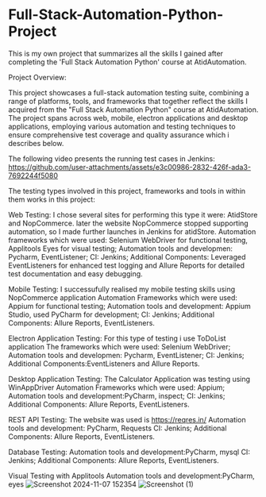 # Full-Stack-Automation-Python-Project
This is my own project that summarizes all the skills I gained after completing the 'Full Stack Automation Python' course at AtidAutomation.

Project Overview:

This project showcases a full-stack automation testing suite, combining a range of platforms, tools, and frameworks that together reflect the skills I acquired from the "Full Stack Automation Python" course at AtidAutomation. The project spans across web, mobile, electron applications and desktop applications, employing various automation and testing techniques to ensure comprehensive test coverage and quality assurance which i describes below.

The following video presents the running test cases in Jenkins:
https://github.com/user-attachments/assets/e3c00986-2832-426f-ada3-7692244f5080

The testing types involved in this project, frameworks and tools in within them works in this project:

Web Testing: I chose several sites for performing this type it were: AtidStore and NopCommerce. later the website NopCommerce stopped supporting automation, so I made further launches in Jenkins for atidStore. 
Automation frameworks which were used: Selenium WebDriver for functional testing, Applitools Eyes for visual testing;
Automation tools and developmen: Pycharm, EventListener;
CI: Jenkins;
Additional Components: Leveraged EventListeners for enhanced test logging and Allure Reports for detailed test documentation and easy debugging.

Mobile Testing: I successufully realised my mobile testing skills using NopCommerce application
Automation Frameworks which were used: Appium for functional testing;
Automation tools and development: Appium Studio, used PyCharm for development;
CI: Jenkins;
Additional Components: Allure Reports, EventListeners.

Electron Application Testing: For this type of testing i use ToDoList application
The frameworks which were used: Selenium WebDriver;
Automation tools and developmen: Pycharm, EventListener;
CI: Jenkins;
Additional Components:EventListeners and Allure Reports.

Desktop Application Testing: The Calculator Application was testing using WinAppDriver 
Automation Frameworks which were used:  Appium;
Automation tools and development:PyCharm, inspect;
CI: Jenkins;
Additional Components: Allure Reports, EventListeners.

REST API Testing: The website was used is https://reqres.in/
Automation tools and development: PyCharm, Requests
CI: Jenkins;
Additional Components: Allure Reports, EventListeners.

Database Testing:
Automation tools and development:PyCharm, mysql
CI: Jenkins;
Additional Components: Allure Reports, EventListeners.

Visual Testing with Applitools 
Automation tools and development:PyCharm, eyes
![Screenshot 2024-11-07 152354](https://github.com/user-attachments/assets/b28d5308-1239-4e86-a16b-cd5246a27007)
![Screenshot (1)](https://github.com/user-attachments/assets/d90ff189-842e-414e-b72f-962ca580250c)








